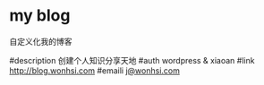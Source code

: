 # my blog
自定义化我的博客

#description 创建个人知识分享天地
#auth wordpress & xiaoan
#link  http://blog.wonhsi.com
#emaili j@wonhsi.com


